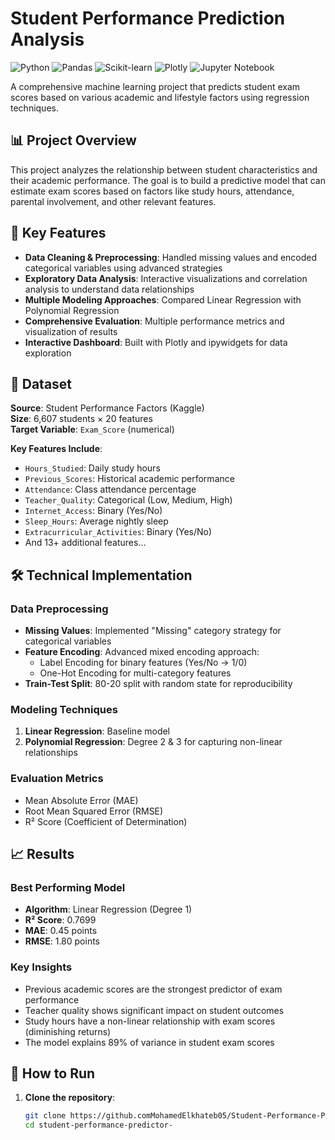 # Student Performance Prediction Analysis

![Python](https://img.shields.io/badge/Python-3.8%2B-blue)
![Pandas](https://img.shields.io/badge/Pandas-1.3%2B-orange)
![Scikit-learn](https://img.shields.io/badge/Scikit--learn-1.0%2B-yellowgreen)
![Plotly](https://img.shields.io/badge/Plotly-5.0%2B-lightgrey)
![Jupyter Notebook](https://img.shields.io/badge/Jupyter-Notebook-orange)

A comprehensive machine learning project that predicts student exam scores based on various academic and lifestyle factors using regression techniques.

## 📊 Project Overview

This project analyzes the relationship between student characteristics and their academic performance. The goal is to build a predictive model that can estimate exam scores based on factors like study hours, attendance, parental involvement, and other relevant features.

## 🎯 Key Features

- **Data Cleaning & Preprocessing**: Handled missing values and encoded categorical variables using advanced strategies
- **Exploratory Data Analysis**: Interactive visualizations and correlation analysis to understand data relationships
- **Multiple Modeling Approaches**: Compared Linear Regression with Polynomial Regression
- **Comprehensive Evaluation**: Multiple performance metrics and visualization of results
- **Interactive Dashboard**: Built with Plotly and ipywidgets for data exploration

## 📁 Dataset

**Source**: Student Performance Factors (Kaggle)  
**Size**: 6,607 students × 20 features  
**Target Variable**: `Exam_Score` (numerical)

**Key Features Include**:
- `Hours_Studied`: Daily study hours
- `Previous_Scores`: Historical academic performance
- `Attendance`: Class attendance percentage
- `Teacher_Quality`: Categorical (Low, Medium, High)
- `Internet_Access`: Binary (Yes/No)
- `Sleep_Hours`: Average nightly sleep
- `Extracurricular_Activities`: Binary (Yes/No)
- And 13+ additional features...

## 🛠️ Technical Implementation

### Data Preprocessing
- **Missing Values**: Implemented "Missing" category strategy for categorical variables
- **Feature Encoding**: Advanced mixed encoding approach:
  - Label Encoding for binary features (Yes/No → 1/0)
  - One-Hot Encoding for multi-category features
- **Train-Test Split**: 80-20 split with random state for reproducibility

### Modeling Techniques
1. **Linear Regression**: Baseline model
2. **Polynomial Regression**: Degree 2 & 3 for capturing non-linear relationships

### Evaluation Metrics
- Mean Absolute Error (MAE)
- Root Mean Squared Error (RMSE)
- R² Score (Coefficient of Determination)

## 📈 Results

### Best Performing Model
- **Algorithm**: Linear Regression (Degree 1)
- **R² Score**: 0.7699
- **MAE**: 0.45 points
- **RMSE**: 1.80 points

### Key Insights
- Previous academic scores are the strongest predictor of exam performance
- Teacher quality shows significant impact on student outcomes
- Study hours have a non-linear relationship with exam scores (diminishing returns)
- The model explains 89% of variance in student exam scores

## 🚀 How to Run

1. **Clone the repository**:
   ```bash
   git clone https://github.comMohamedElkhateb05/Student-Performance-Predictor-.git
   cd student-performance-predictor-
